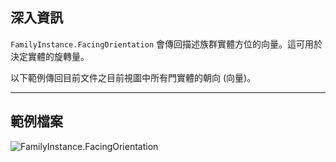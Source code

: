 ## 深入資訊
`FamilyInstance.FacingOrientation` 會傳回描述族群實體方位的向量。這可用於決定實體的旋轉量。

以下範例傳回目前文件之目前視圖中所有門實體的朝向 (向量)。
___
## 範例檔案

![FamilyInstance.FacingOrientation](./Revit.Elements.FamilyInstance.FacingOrientation_img.jpg)
